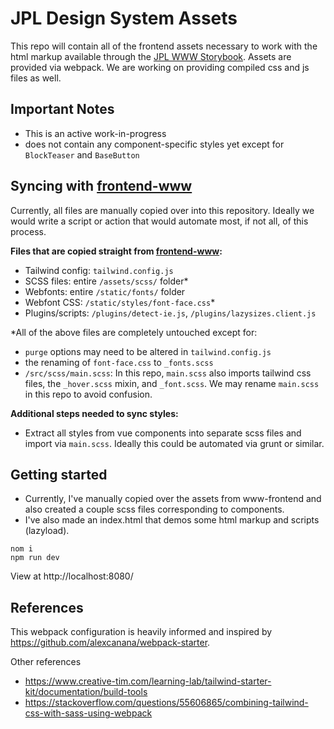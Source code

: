 # JPL Design System Assets

This repo will contain all of the frontend assets necessary to work with the html markup available through the [JPL WWW Storybook](https://designlabinternal.domain/storybook/). Assets are provided via webpack. We are working on providing compiled css and js files as well.

## Important Notes

- This is an active work-in-progress
- does not contain any component-specific styles yet except for `BlockTeaser` and `BaseButton`

## Syncing with [frontend-www](https://github.com/nasa-jpl/www-frontend)

Currently, all files are manually copied over into this repository. Ideally we would write a script or action that would automate most, if not all, of this process.

**Files that are copied straight from [frontend-www](https://github.com/nasa-jpl/www-frontend):**

- Tailwind config: `tailwind.config.js`
- SCSS files: entire `/assets/scss/` folder\*
- Webfonts: entire `/static/fonts/` folder
- Webfont CSS: `/static/styles/font-face.css`\*
- Plugins/scripts: `/plugins/detect-ie.js`, `/plugins/lazysizes.client.js`

\*All of the above files are completely untouched except for:

- `purge` options may need to be altered in `tailwind.config.js`
- the renaming of `font-face.css` to `_fonts.scss`
- `/src/scss/main.scss`: In this repo, `main.scss` also imports tailwind css files, the `_hover.scss` mixin, and `_font.scss`. We may rename `main.scss` in this repo to avoid confusion.

**Additional steps needed to sync styles:**

- Extract all styles from vue components into separate scss files and import via `main.scss`. Ideally this could be automated via grunt or similar.

## Getting started

- Currently, I've manually copied over the assets from www-frontend and also created a couple scss files corresponding to components.
- I've also made an index.html that demos some html markup and scripts (lazyload).

```
nom i
npm run dev
```

View at http://localhost:8080/

## References

This webpack configuration is heavily informed and inspired by https://github.com/alexcanana/webpack-starter.

Other references

- https://www.creative-tim.com/learning-lab/tailwind-starter-kit/documentation/build-tools
- https://stackoverflow.com/questions/55606865/combining-tailwind-css-with-sass-using-webpack
